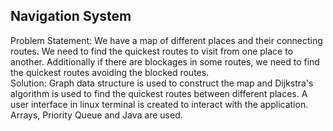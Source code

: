 ## Navigation System
Problem Statement: We have a map of different places and their connecting routes. We need to find the quickest routes to visit from one place to another. 
Additionally if there are blockages in some routes, we need to find the quickest routes avoiding the blocked routes.  
Solution: Graph data structure is used to construct the map and Dijkstra's algorithm is used to find the quickest routes between different places. A user interface in linux terminal is created to interact with the application. Arrays, Priority Queue and Java are used.